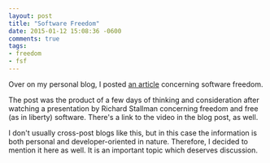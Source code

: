 ```yaml
---
layout: post
title: "Software Freedom"
date: 2015-01-12 15:08:36 -0600
comments: true
tags: 
- freedom
- fsf
---
```

Over on my personal blog, I posted [an article](http://echosa.freeshell.org/phlog/0014-software-freedom) concerning software freedom.
<!--more-->
The post was the product of a few days of thinking and consideration after watching a presentation by Richard Stallman concerning freedom and free (as in liberty) software. There's a link to the video in the blog post, as well.

I don't usually cross-post blogs like this, but in this case the information is both personal and developer-oriented in nature. Therefore, I decided to mention it here as well. It is an important topic which deserves discussion.
